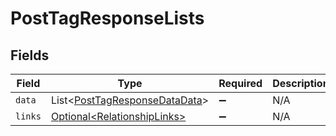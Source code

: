 # PostTagResponseLists


## Fields

| Field                                                                                | Type                                                                                 | Required                                                                             | Description                                                                          |
| ------------------------------------------------------------------------------------ | ------------------------------------------------------------------------------------ | ------------------------------------------------------------------------------------ | ------------------------------------------------------------------------------------ |
| `data`                                                                               | List\<[PostTagResponseDataData](../../models/components/PostTagResponseDataData.md)> | :heavy_minus_sign:                                                                   | N/A                                                                                  |
| `links`                                                                              | [Optional\<RelationshipLinks>](../../models/components/RelationshipLinks.md)         | :heavy_minus_sign:                                                                   | N/A                                                                                  |
